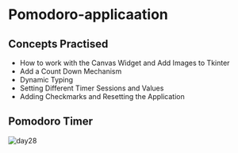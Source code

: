 # Pomodoro-applicaation
## Concepts Practised
- How to work with the Canvas Widget and Add Images to Tkinter
- Add a Count Down Mechanism
- Dynamic Typing
- Setting Different Timer Sessions and Values
- Adding Checkmarks and Resetting the Application
## Pomodoro Timer
![day28](https://user-images.githubusercontent.com/98851253/155456503-7ca02fe3-3496-4051-95e3-690da3fa9722.gif)
